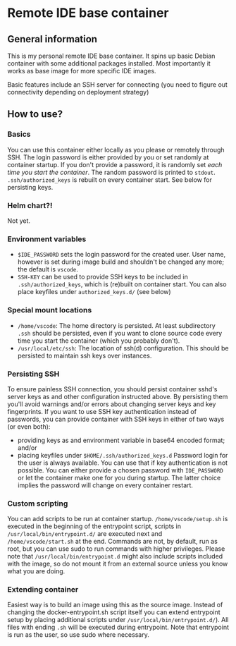 # Remote IDE base container

## General information

This is my personal remote IDE base container. It spins up basic Debian container with some additional packages installed. Most importantly it works as base image for more specific IDE images.

Basic features include an SSH server for connecting (you need to figure out connectivity depending on deployment strategy)

## How to use?

### Basics

You can use this container either locally as you please or remotely through SSH. The login password is either provided by you or set randomly at container startup. If you don't provide a password, it is randomly set *each time you start the container*. The random password is printed to `stdout`.
`.ssh/authorized_keys` is rebuilt on every container start. See below for persisting keys.

### Helm chart?!

Not yet.

### Environment variables

- `$IDE_PASSWORD` sets the login password for the created user. User name, however is set during image build and shouldn't be changed any more; the default is `vscode`.
- `SSH-KEY` can be used to provide SSH keys to be included in `.ssh/authorized_keys`, which is (re)built on container start. You can also place keyfiles under `authorized_keys.d/` (see below)

### Special mount locations

- `/home/vscode`: The home directory is persisted. At least subdirectory `.ssh` should be persisted, even if you want to clone source code every time you start the container (which you probably don't).
- `/usr/local/etc/ssh`: The location of ssh(d) configuration. This should be persisted to maintain ssh keys over instances.

### Persisting SSH
To ensure painless SSH connection, you should persist container sshd's server keys as and other configuration instructed above. By persisting them you'll avoid warnings and/or errors about changing server keys and key fingerprints.
If you want to use SSH key authentication instead of passwords, you can provide container with SSH keys in either of two ways (or even both):
- providing keys as and environment variable in base64 encoded format; and/or
- placing keyfiles under `$HOME/.ssh/authorized_keys.d`
Password login for the user is always available. You can use that if key authentication is not possible. You can either provide a chosen password with `IDE_PASSWORD` or let the container make one for you during startup. The latter choice implies the password will change on every container restart.

### Custom scripting

You can add scripts to be run at container startup. `/home/vscode/setup.sh` is executed in the beginning of the entrypoint script, scripts in `/usr/local/bin/entrypoint.d/` are executed next and `/home/vscode/start.sh` at the end. Commands are not, by default, run as root, but you can use sudo to run commands with higher privileges. Please note that `/usr/local/bin/entrypoint.d` might also include scripts included with the image, so do not mount it from an external source unless you know what you are doing.

### Extending container

Easiest way is to build an image using this as the source image. Instead of changing the docker-entrypoint.sh script itself you can extend entrypoint setup by placing additional scripts under `/usr/local/bin/entrypoint.d/`). All files with ending `.sh` will be executed during entrypoint. Note that entrypoint is run as the user, so use sudo where necessary.

